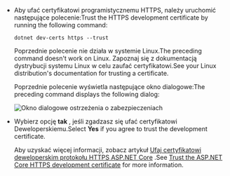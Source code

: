 * <span data-ttu-id="a5d5d-101">Aby ufać certyfikatowi programistycznemu HTTPS, należy uruchomić następujące polecenie:</span><span class="sxs-lookup"><span data-stu-id="a5d5d-101">Trust the HTTPS development certificate by running the following command:</span></span>

  ```dotnetcli
  dotnet dev-certs https --trust
  ```
  
  <span data-ttu-id="a5d5d-102">Poprzednie polecenie nie działa w systemie Linux.</span><span class="sxs-lookup"><span data-stu-id="a5d5d-102">The preceding command doesn't work on Linux.</span></span> <span data-ttu-id="a5d5d-103">Zapoznaj się z dokumentacją dystrybucji systemu Linux w celu zaufać certyfikatowi.</span><span class="sxs-lookup"><span data-stu-id="a5d5d-103">See your Linux distribution's documentation for trusting a certificate.</span></span>

  <span data-ttu-id="a5d5d-104">Poprzednie polecenie wyświetla następujące okno dialogowe:</span><span class="sxs-lookup"><span data-stu-id="a5d5d-104">The preceding command displays the following dialog:</span></span>

  ![Okno dialogowe ostrzeżenia o zabezpieczeniach](~/getting-started/_static/cert.png)

* <span data-ttu-id="a5d5d-106">Wybierz opcję **tak** , jeśli zgadzasz się ufać certyfikatowi Deweloperskiemu.</span><span class="sxs-lookup"><span data-stu-id="a5d5d-106">Select **Yes** if you agree to trust the development certificate.</span></span>

  <span data-ttu-id="a5d5d-107">Aby uzyskać więcej informacji, zobacz artykuł [Ufaj certyfikatowi deweloperskim protokołu HTTPS ASP.NET Core](xref:security/enforcing-ssl#trust-the-aspnet-core-https-development-certificate-on-windows-and-macos) .</span><span class="sxs-lookup"><span data-stu-id="a5d5d-107">See [Trust the ASP.NET Core HTTPS development certificate](xref:security/enforcing-ssl#trust-the-aspnet-core-https-development-certificate-on-windows-and-macos) for more information.</span></span>
  
